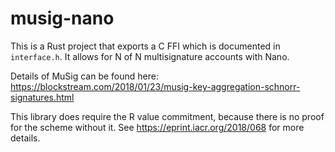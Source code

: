 # musig-nano

This is a Rust project that exports a C FFI which is documented in `interface.h`. It allows for N of N multisignature accounts with Nano.

Details of MuSig can be found here: https://blockstream.com/2018/01/23/musig-key-aggregation-schnorr-signatures.html

This library does require the R value commitment, because there is no proof for the scheme without it. See https://eprint.iacr.org/2018/068 for more details.
